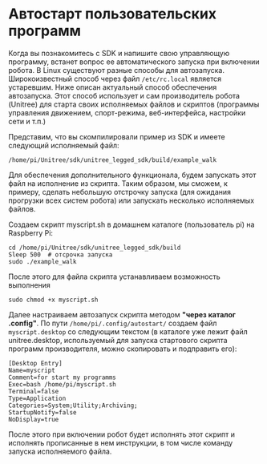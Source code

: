 # Автостарт пользовательских программ

Когда вы познакомитесь с SDK и напишите свою управляющую программу, встанет вопрос ее автоматического запуска при включении робота. В Linux существуют разные способы для автозапуска. Широкоизвестный способ через файл `/etc/rc.local` является устаревшим. Ниже описан актуальный способ обеспечения автозапуска. Этот способ использует и сам производитель робота (Unitree) для старта своих исполняемых файлов и скриптов (программы управления движением, спорт-режима, веб-интерфейса, настройки сети и т.п.)

Представим, что вы скомпилировали пример из SDK и имеете следующий исполняемый файл:

`/home/pi/Unitree/sdk/unitree_legged_sdk/build/example_walk`

Для обеспечения дополнительного функционала, будем запускать этот файл на исполнение из скрипта. Таким образом, мы сможем, к примеру, сделать небольшую отстрочку запуска (для ожидания прогрузки всех систем робота) или запускать несколько исполняемых файлов. 

Создаем скрипт myscript.sh в домашнем каталоге (пользователь pi) на Raspberry Pi:

```
cd /home/pi/Unitree/sdk/unitree_legged_sdk/build
Sleep 500  # отсрочка запуска
sudo ./example_walk
```


После этого для файла скрипта устанавливаем возможность выполнения

```
sudo chmod +x myscript.sh
```

Далее настраиваем автозапуск скрипта методом **"через каталог .config"**. По пути `/home/pi/.config/autostart/` создаем файл `myscript.desktop` со следующим текстом (в каталоге уже лежит файл unitree.desktop, используемый для запуска стартового скрипта программ производителя, можно скопировать и подправить его):

```
[Desktop Entry]
Name=myscript
Comment=for start my programms
Exec=bash /home/pi/myscript.sh
Terminal=false
Type=Application
Categories=System;Utility;Archiving;
StartupNotify=false
NoDisplay=true
```

После этого при включении робот будет исполнять этот скрипт и исполнять прописанные в нем инструкции, в том числе команду запуска исполняемого файла.


